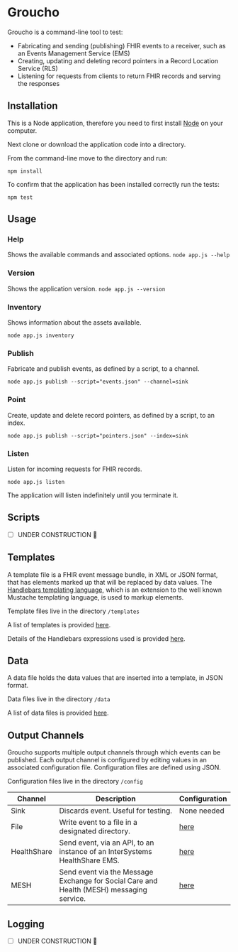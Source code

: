 # Groucho
Groucho is a command-line tool to test:
* Fabricating and sending (publishing) FHIR events to a receiver, such as an Events Management Service (EMS)
* Creating, updating and deleting record pointers in a Record Location Service (RLS)
* Listening for requests from clients to return FHIR records and serving the responses

## Installation
This is a Node application, therefore you need to first install [Node](https://nodejs.org/en/) on your computer.

Next clone or download the application code into a directory.

From the command-line move to the directory and run:

`npm install`

To confirm that the application has been installed correctly run the tests:

`npm test`

## Usage
### Help
Shows the available commands and associated options.
`node app.js --help`

### Version
Shows the application version.
`node app.js --version`

### Inventory
Shows information about the assets available.

`node app.js inventory`

### Publish
Fabricate and publish events, as defined by a script, to a channel.

`node app.js publish --script="events.json" --channel=sink`

### Point
Create, update and delete record pointers, as defined by a script, to an index.

`node app.js publish --script="pointers.json" --index=sink`

### Listen
Listen for incoming requests for FHIR records.

`node app.js listen`

The application will listen indefinitely until you terminate it.

## Scripts
- [ ] UNDER CONSTRUCTION :construction:

## Templates
A template file is a FHIR event message bundle, in XML or JSON format, that has elements marked up that will be replaced by data values. The [Handlebars templating language](http://handlebarsjs.com/), which is an extension to the well known Mustache templating language, is used to markup elements.

Template files live in the directory `/templates`

A list of templates is provided [here](docs/TEMPLATES.md).

Details of the Handlebars expressions used is provided [here](docs/HANDLEBARS.md).

## Data
A data file holds the data values that are inserted into a template, in JSON format.

Data files live in the directory `/data`

A list of data files is provided [here](docs/DATA.md).

## Output Channels
Groucho supports multiple output channels through which events can be published. Each output channel is configured by editing values in an associated configuration file. Configuration files are defined using JSON.

Configuration files live in the directory `/config`

| Channel | Description | Configuration |
|---------|-------------| --------------|
| Sink | Discards event. Useful for testing. | None needed |
| File | Write event to a file in a designated directory. | [here](docs/FILE-CHANNEL.md) |
| HealthShare | Send event, via an API, to an instance of an InterSystems HealthShare EMS. | [here](docs/HEALTHSHARE-CHANNEL.md) |
| MESH | Send event via the Message Exchange for Social Care and Health (MESH) messaging service. | [here](docs/MESH-CHANNEL.md) |

## Logging
- [ ] UNDER CONSTRUCTION :construction:
